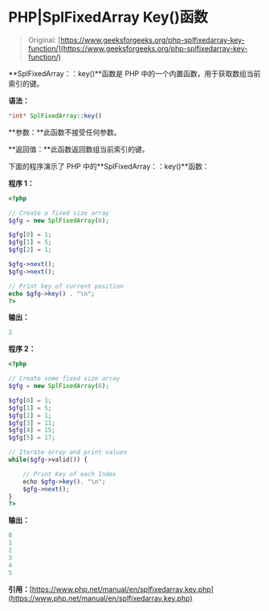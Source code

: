 # PHP|SplFixedArray Key()函数

> Original: [https://www.geeksforgeeks.org/php-splfixedarray-key-function/](https://www.geeksforgeeks.org/php-splfixedarray-key-function/)

**SplFixedArray：：key()**函数是 PHP 中的一个内置函数，用于获取数组当前索引的键。

**语法：**

```php
*int* SplFixedArray::key()
```

**参数：**此函数不接受任何参数。

**返回值：**此函数返回数组当前索引的键。

下面的程序演示了 PHP 中的**SplFixedArray：：key()**函数：

**程序 1：**

```php
<?php

// Create a fixed size array
$gfg = new SplFixedArray(6);

$gfg[0] = 1;
$gfg[1] = 5;
$gfg[2] = 1;

$gfg->next();
$gfg->next();

// Print key of current position
echo $gfg->key() . "\n";
?>
```

**输出：**

```php
2

```

**程序 2：**

```php
<?php

// Create some fixed size array
$gfg = new SplFixedArray(6);

$gfg[0] = 1;
$gfg[1] = 5;
$gfg[2] = 1;
$gfg[3] = 11;
$gfg[4] = 15;
$gfg[5] = 17;

// Iterate array and print values
while($gfg->valid()) {

    // Print Key of each Index
    echo $gfg->key(). "\n";
    $gfg->next();
}
?>
```

**输出：**

```php
0
1
2
3
4
5

```

**引用：**[https://www.php.net/manual/en/splfixedarray.key.php](https://www.php.net/manual/en/splfixedarray.key.php)